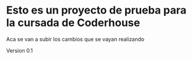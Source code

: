 # Esto es un proyecto de prueba para la cursada de Coderhouse

Aca se van a subir los cambios que se vayan realizando

Version 0.1 